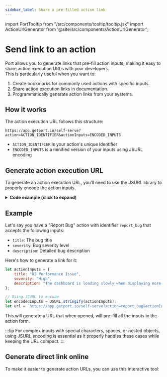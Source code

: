 ```yaml
---
sidebar_label: Share a pre-filled action link
---
```


import PortTooltip from "/src/components/tooltip/tooltip.jsx"
import ActionUrlGenerator from '@site/src/components/ActionUrlGenerator';

# Send link to an action

Port allows you to generate links that pre-fill action inputs, making it easy to share action execution URLs with your developers.  
This is particularly useful when you want to:

1. Create bookmarks for commonly used actions with specific inputs.
2. Share action execution links in documentation.
3. Programmatically generate action links from your systems.

## How it works

The action execution URL follows this structure:
```
https://app.getport.io/self-serve?action=ACTION_IDENTIFIER&actionInputs=ENCODED_INPUTS
```

- `ACTION_IDENTIFIER` is your action's unique identifier
- `ENCODED_INPUTS` is a minified version of your inputs using JSURL encoding

## Generate action execution URL

To generate an action execution URL, you'll need to use the JSURL library to properly encode the action inputs.

<details>
<summary><b>Code example (click to expand)</b></summary>

```javascript
// Load jsurl2 library
let script = document.createElement('script');
script.src = "https://cdn.jsdelivr.net/npm/jsurl2";
document.head.appendChild(script);

script.onload = function() {
    // Your action inputs
    let actionInputs = {
        input1: "value1",
        input2: "value2"
    };

    // Encode the inputs
    let encodedInputs = JSURL.stringify(actionInputs);
    
    // Generate the full URL
    let actionIdentifier = "your_action_id";
    let url = `https://app.getport.io/self-serve?action=${actionIdentifier}&actionInputs=${encodedInputs}`;
    
    console.log("Action URL:", url);
};
```
</details>

## Example

Let's say you have a "Report Bug" action with identifier `report_bug` that accepts the following inputs:
- `title`: The bug title
- `severity`: Bug severity level
- `description`: Detailed bug description

Here's how to generate a link for it:

```javascript
let actionInputs = {
    title: "UI Performance Issue",
    severity: "High",
    description: "The dashboard is loading slowly when displaying more than 100 items"
};

// Using JSURL to encode
let encodedInputs = JSURL.stringify(actionInputs);
let url = `https://app.getport.io/self-serve?action=report_bug&actionInputs=${encodedInputs}`;
```

This will generate a URL that when opened, will pre-fill all the inputs in the action form.

:::tip
For complex inputs with special characters, spaces, or nested objects, using JSURL encoding is essential as it properly handles these cases while keeping the URL compact.
:::

## Generate direct link online

To make it easier to generate action URLs, you can use this interactive tool:

<ActionUrlGenerator />